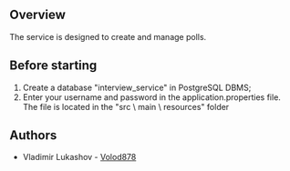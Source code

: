 ## Overview
The service is designed to create and manage polls.

## Before starting
1. Create a database "interview_service" in PostgreSQL DBMS;
2. Enter your username and password in the application.properties file. The file is located in the "src \ main \ resources" folder

## Authors
* Vladimir Lukashov - [Volod878](https://github.com/Volod878)
